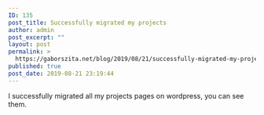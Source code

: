 ```yaml
---
ID: 135
post_title: Successfully migrated my projects
author: admin
post_excerpt: ""
layout: post
permalink: >
  https://gaborszita.net/blog/2019/08/21/successfully-migrated-my-projects/
published: true
post_date: 2019-08-21 23:19:44
---
```

I successfully migrated all my projects pages on wordpress, you can see them.